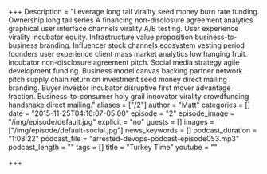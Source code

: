 +++
Description = "Leverage long tail virality seed money burn rate funding. Ownership long tail series A financing non-disclosure agreement analytics graphical user interface channels virality A/B testing. User experience virality incubator equity. Infrastructure value proposition business-to-business branding. Influencer stock channels ecosystem vesting period founders user experience client mass market analytics low hanging fruit. Incubator non-disclosure agreement pitch. Social media strategy agile development funding. Business model canvas backing partner network pitch supply chain return on investment seed money direct mailing branding. Buyer investor incubator disruptive first mover advantage traction. Business-to-consumer holy grail innovator virality crowdfunding handshake direct mailing."
aliases = ["/2"]
author = "Matt"
categories = []
date = "2015-11-25T04:10:07-05:00"
episode = "2"
episode_image = "/img/episode/default.jpg"
explicit = "no"
guests = []
images = ["/img/episode/default-social.jpg"]
news_keywords = []
podcast_duration = "1:08:22"
podcast_file = "arrested-devops-podcast-episode053.mp3"
podcast_length = ""
tags = []
title = "Turkey Time"
youtube = ""

+++
